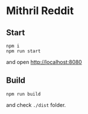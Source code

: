 # Mithril Reddit

## Start
```
npm i
npm run start
```
and open [http://localhost:8080](http://localhost:8080)

## Build
```
npm run build
```
and check `./dist` folder.
